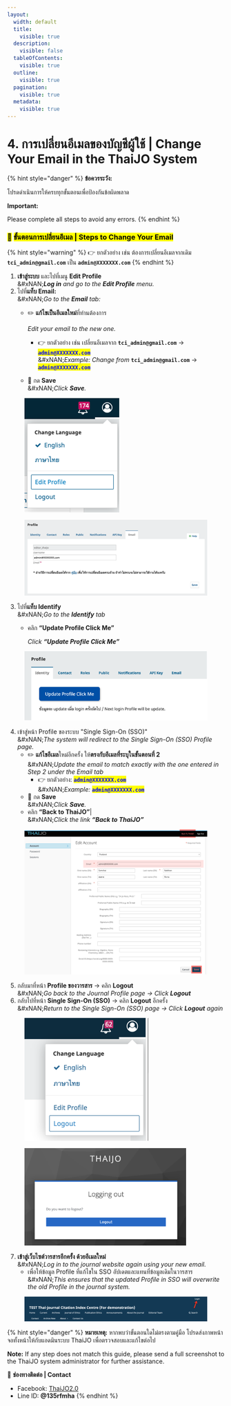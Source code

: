 ```yaml
---
layout:
  width: default
  title:
    visible: true
  description:
    visible: false
  tableOfContents:
    visible: true
  outline:
    visible: true
  pagination:
    visible: true
  metadata:
    visible: true
---
```


# 4. การเปลี่ยนอีเมลของบัญชีผู้ใช้ | Change Your Email in the ThaiJO System

{% hint style="danger" %}
**ข้อควรระวัง:**&#x20;

โปรดดำเนินการให้ครบทุกขั้นตอนเพื่อป้องกันข้อผิดพลาด

**Important:**&#x20;

Please complete all steps to avoid any errors.
{% endhint %}

### <mark style="color:$success;">🔑</mark> <mark style="color:$success;"></mark><mark style="color:$success;">**ขั้นตอนการเปลี่ยนอีเมล | Steps to Change Your Email**</mark>

{% hint style="warning" %}
👉 ยกตัวอย่าง เช่น ต้องการเปลี่ยนอีเมลจากเดิม **`tci_admin@gmail.com`** เป็น **`admin@XXXXXXX.com`**
{% endhint %}

1. **เข้าสู่ระบบ** และไปที่เมนู **Edit Profile**\
   &#xNAN;_**Log in** and go to the **Edit Profile** menu._
2. ไปที่**แท็บ Email:**\
   &#xNAN;_&#x47;o to the **Email** tab:_
   *   ✏️ **แก้ไขเป็นอีเมลใหม่**ที่ท่านต้องการ

       _Edit your email to the new one._

       * 👉 ยกตัวอย่าง เช่น เปลี่ยนอีเมลจาก **`tci_admin@gmail.com`** → <mark style="color:blue;">**`admin@XXXXXXX.com`**</mark>\
         &#xNAN;_&#x45;xample: Change from_ **`tci_admin@gmail.com`** → <mark style="color:blue;">**`admin@XXXXXXX.com`**</mark>
   * 💾 กด **Save**\
     &#xNAN;_&#x43;lick **Save**._&#x20;

<div><figure><img src=".gitbook/assets/Picture9-1.png" alt=""><figcaption></figcaption></figure> <figure><img src=".gitbook/assets/Screenshot 2568-09-12 at 09.25.49.png" alt="" width="563"><figcaption></figcaption></figure></div>

3. ไปที่**แท็บ Identify**\
   &#xNAN;_&#x47;o to the **Identify** tab_
   *   คลิก **“Update Profile Click Me”**

       _Click **“Update Profile Click Me”**_

<figure><img src=".gitbook/assets/Picture9-2.png" alt=""><figcaption></figcaption></figure>

4. เข้าสู่หน้า Profile ของระบบ "Single Sign-On (SSO)"\
   &#xNAN;_&#x54;he system will redirect to the Single Sign-On (SSO) Profile page._
   * ✏️ **แก้ไขอีเมล**ใหม่อีกครั้ง ให้**ตรงกับอีเมลที่ระบุในขั้นตอนที่ 2**\
     &#xNAN;_&#x55;pdate the email to match exactly with the one entered in Step 2 under the Email tab_
     * 👉 ยกตัวอย่าง:  <mark style="color:blue;">**`admin@XXXXXXX.com`**</mark>\
       &#xNAN;_&#x45;xample:_ <mark style="color:blue;">**`admin@XXXXXXX.com`**</mark>
   * 💾 กด **Save**\
     &#xNAN;_&#x43;lick **Save**._&#x20;
   * คลิก **“Back to ThaiJO”**| \
     &#xNAN;_&#x43;lick the link **“Back to ThaiJO”**_

<figure><img src=".gitbook/assets/editmail-8.png" alt=""><figcaption></figcaption></figure>

5. กลับมาที่หน้า **Profile ของวารสาร** → คลิก **Logout**\
   &#xNAN;_&#x47;o back to the Journal Profile page → Click **Logout**_
6. กลับไปที่หน้า **Single Sign-On (SSO)** → คลิก **Logout** อีกครั้ง\
   &#xNAN;_&#x52;eturn to the Single Sign-On (SSO) page → Click **Logout** again_

<div><figure><img src=".gitbook/assets/Screenshot 2568-09-08 at 15.43.03.png" alt="" width="288"><figcaption></figcaption></figure> <figure><img src=".gitbook/assets/Screenshot 2568-09-08 at 15.43.18.png" alt="" width="375"><figcaption></figcaption></figure></div>

7. **เข้าสู่เว็บไซต์วารสารอีกครั้ง ด้วยอีเมลใหม่**\
   &#xNAN;_&#x4C;og in to the journal website again using your new email._
   * เพื่อให้ข้อมูล Profile ที่แก้ไขใน SSO อัปเดตและแทนที่ข้อมูลเดิมในวารสาร\
     &#xNAN;_&#x54;his ensures that the updated Profile in SSO will overwrite the old Profile in the journal system._

<figure><img src=".gitbook/assets/Screenshot 2568-09-08 at 15.43.35.png" alt=""><figcaption></figcaption></figure>

{% hint style="danger" %}
**หมายเหตุ:** หากพบว่าขั้นตอนใดไม่ตรงตามคู่มือ โปรดส่งภาพหน้าจอทั้งหน้าให้กับแอดมินระบบ ThaiJO เพื่อตรวจสอบและแก้ไขต่อไป

**Note:** If any step does not match this guide, please send a full screenshot to the ThaiJO system administrator for further assistance.

📌 **ช่องทางติดต่อ | Contact**

* Facebook: [ThaiJO2.0](https://www.facebook.com/ThaiJo2.0)
* Line ID: **@135rfmha**
{% endhint %}
